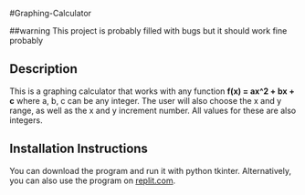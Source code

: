 #Graphing-Calculator

##warning
This project is probably filled with bugs but it should work fine
probably

## Description 
This is a graphing calculator that works with any function **f(x) = ax^2 + bx + c** where a, b, c can be any integer. 
The user will also choose the x and y range, as well as the x and y increment number. All values for these are also integers.

## Installation Instructions
You can download the program and run it with python tkinter.
Alternatively, you can also use the program on [replit.com](https://replit.com/@wangj3743/Graphing-Calculator-V2).
